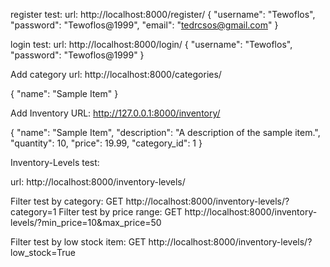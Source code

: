 register test:
url: http://localhost:8000/register/
{
  "username": "Tewoflos",
  "password": "Tewoflos@1999",
  "email": "tedrcsos@gmail.com"
}


login test:
url: http://localhost:8000/login/
{
  "username": "Tewoflos",
  "password": "Tewoflos@1999"
}


Add category
url: http://localhost:8000/categories/

{
  "name": "Sample Item"
}

Add Inventory
URL: http://127.0.0.1:8000/inventory/

{
  "name": "Sample Item",
  "description": "A description of the sample item.",
  "quantity": 10,
  "price": 19.99,
  "category_id": 1
}

Inventory-Levels test:

url: http://localhost:8000/inventory-levels/

Filter test by category:
GET 
http://localhost:8000/inventory-levels/?category=1
Filter test by price range:
GET http://localhost:8000/inventory-levels/?min_price=10&max_price=50

Filter test by low stock item:
GET http://localhost:8000/inventory-levels/?low_stock=True
